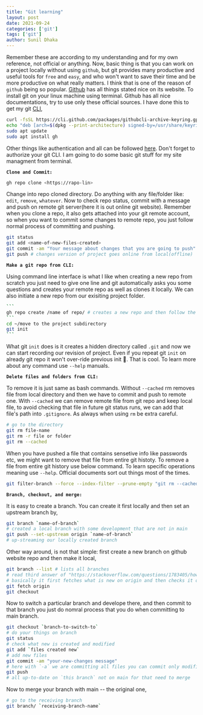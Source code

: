 ```yaml
---
title: "Git learning"
layout: post
date: 2021-09-24
categories: ['git']
tags: ['git']
author: Sunil Dhaka
---
```


Remember these are according to my understanding and for my own reference, not official or anything. Now, basic thing is that you can work on a project locally without using `github`, but git provides many productive and useful tools for `free` and `easy`, and who won't want to save their time and be more productive on what really matters. I think that is one of the reason of `github` being so popular. [Github](https://github.com/) has all things stated nice on its website. To install git on your linux machine using terminal. Github has all nice documentations, try to use only these official sources. I have done this to get my git [CLI](https://github.com/cli/cli/blob/trunk/docs/install_linux.md),
```bash
curl -fsSL https://cli.github.com/packages/githubcli-archive-keyring.gpg | sudo gpg --dearmor -o /usr/share/keyrings/githubcli-archive-keyring.gpg
echo "deb [arch=$(dpkg --print-architecture) signed-by=/usr/share/keyrings/githubcli-archive-keyring.gpg] https://cli.github.com/packages stable main" | sudo tee /etc/apt/sources.list.d/github-cli.list > /dev/null
sudo apt update
sudo apt install gh
```

Other things like authentication and all can be followed [here](https://docs.github.com/en/get-started/quickstart/set-up-git). Don't forget to authorize your git CLI. I am going to do some basic git stuff for my site managment from terminal.

**`Clone and Commit:`**
```bash
gh repo clone <https://rapo-lin>
```
Change into repo cloned directory. Do anything with any file/folder like: `edit`, `remove`, `whatever`. Now to check repo status, commit with a message and push on remote git server(here it is out online git website). Remember when you clone a repo, it also gets attached into your git remote account, so when you want to commit some changes to remote repo, you just follow normal process of committing and pushing.

```bash
git status
git add <name-of-new-files-created>
git commit -am "Your message about changes that you are going to push"
git push # changes version of project goes online from local(offline) 
```

**`Make a git repo from CLI:`**

Using command line interface is what I like when creating a new repo from scratch you just need to give one line and git automatically asks you some questions and creates your remote repo as well as clones it locally. We can also initiate a new repo from our exisiting project folder.
````bash
```
gh repo create /name of repo/ # creates a new repo and then follow the prompt #
```
cd ~/move to the project subdirectory
git init
```
````
What git `init` does is it creates a hidden directory called `.git` and now we can start recording our revision of project. Even if you repeat git `init` on already git repo it won't over-ride previous init 👾. That is cool. To learn more about any command use `--help` manuals.

**`Delete files and folders from CLI:`**

To remove it is just same as bash commands. Without `--cached` rm removes file from local directory and then we have to commit and push to remote one. With `--cached` we can remove remote file from git repo and keep local file, to avoid checking that file in future git status runs, we can add that file's path into `.gitignore`. As always when using `rm` be extra careful.
```bash
# go to the directory 
git rm file-name
git rm -r file or folder
git rm --cached 
```
When you have pushed a file that contains sensetive info like passwords etc, we might want to remove that file from entire git histoty. To remove a file from entire git history use below command. To learn specific operations meaning use `--help`. Official documents sort out things most of the times.
```bash
git filter-branch --force --index-filter --prune-empty "git rm --cached --ignore-unmatch <path_to_file>" HEAD
```

**`Branch, checkout, and merge:`**

It is easy to create a branch. You can create it first locally and then set an upstream branch by,
```bash
git branch `name-of-branch`
# created a local branch with some development that are not in main
git push --set-upstream origin `name-of-branch`
# up-streaming our locally created branch
```
Other way around, is not that simple: first create a new branch on github website repo and then make it local,
```bash
git branch --list # lists all branches
# read third answer of "https://stackoverflow.com/questions/1783405/how-do-i-check-out-a-remote-git-branch", 
# basically it first fetches what is new on origin and then checks it out
git fetch origin
git checkout
```
Now to switch a particular branch and develope there, and then commit to that branch you just do nomral process that you do when committing to main branch.
```bash
git checkout `branch-to-switch-to`
# do your things on branch
git status
# check what new is created and modified
git add `files created new`
# add new files
git commit -am "your-new-changes message"
# here with `-a` we are committing all files you can commit only modified ones by specifing
git push
# all up-to-date on `this branch` not on main for that need to merge
```

Now to merge your branch with main -- the original one,
```bash
# go to the receiving branch
git branch/ `receiving-branch-name`

```